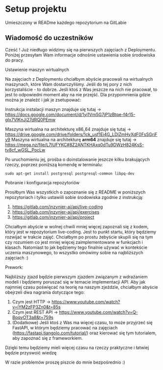 # Setup projektu

Umieszczony w READme każdego repozytorium na GitLabie

## Wiadomość do uczestników

Cześć ! Już niedługo widzimy się na pierwszych zajęciach z Deploymentu. Poniżej przesyłam Wam informacje odnośnie ustawienia sobie środowiska do pracy.

Ustawienie maszyn wirtualnych

Na zajęciach z Deploymentu chciałbym abyście pracowali na wirtualnych maszynach, które Wam dostarczyliśmy. Jeśli do tej pory z nich korzystaliście - to dobrze. Jeśli ktoś z Was jeszcze na nich nie pracował, to jest to odpowiedni moment aby na nie przejść. Dla przypomnienia gdzie można je znaleźć i jak je zsetupować:

Instrukcja instalacji maszyn znajduje się tutaj -> https://docs.google.com/document/d/1yi1Vm5G7jP1zBtpe-f4r15-gIx7VIKnJj27dRQ0PEmw

Maszyna wirtualna na architekturę x86_64 znajduje się tutaj -> 
https://drive.google.com/drive/folders/1ck_usf1Ei4G_LDlZmHyXdF0FsSGriFy9
Maszyna wirtualna na architekturę **arm64** znajduje się tutaj -> 
https://mega.nz/file/L7IUFYKC#8Z2ANTKHAxq0dTu9DWzH824KsS-tv8cf_wGSL_PocLw

Po uruchomieniu jej, prośba o doinstalowanie jeszcze kilku brakujących rzeczy, poprzez poniższą komendę w terminalu:

`sudo apt-get install postgresql postgresql-common libpq-dev`

Pobranie i konfiguracja repozytoriów

Prosiłbym Was wszystkich o zapoznanie się z README w poniższych repozytoriach i tylko ustawiili sobie środowiska zgodnie z instrukcją:

1. https://gitlab.com/inzynier-ai/api/live-coding
2. https://gitlab.com/inzynier-ai/api/exercises
3. https://gitlab.com/inzynier-ai/api/project

Chciałbym abyście w wolnej chwili mniej więcej zapoznali się z kodem, który jest w repozytorium live-coding. Jest to punkt startu, który będziemy rozwijać w trakcie zajęć. Chciałbym po prostu żebyście skupili się na tym czy rozumiem co jest mniej więcej zaimplementowane w funkcjach i klasach. Natomiast to jak będziemy tego finalnie używać w kontekście uczenia maszynowego, to wszystko omówimy sobie na najbliższych zajęciach :)

Prework:

Najbliższy zjazd będzie pierwszym zjazdem związanym z wdrażaniem modeli i będziemy poruszać się w temacie implementacji API. Aby jak najmniej czasu poświęcać na teorię na naszym zjeździe, chciałbym abyście obejrzeli dwa nagrania dotyczące tego:

1. Czym jest HTTP -> https://www.youtube.com/watch?v=iYM2zFP3Zn0&t=85s
2. Czym jest REST API -> https://www.youtube.com/watch?v=Q-BpqyOT3a8&t=759s
3. (Dodatkowe) Jeśli ktoś z Was ma więcej czasu, to może przyjrzeć się FastAPI, w którym będziemy pracować na zajęciach (https://fastapi.tiangolo.com/tutorial/) oraz kierować się tym tutorialem, aby zapoznać się z frameworkiem.

Dzięki temu będziemy mieli więcej czasu na rzeczy praktyczne i łatwiej będzie przyswoić wiedzę

W razie problemów proszę piszcie do mnie bezpośrednio :) 
